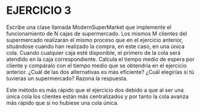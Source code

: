  # EJERCICIO 3

Escribe una clase llamada ModernSuperMarket que implemente el funcionamiento de N cajas de supermercado. Los mismos M clientes del supermercado realizarán el mismo proceso que en el ejercicio anterior, situándose cuando han realizado la compra, en este caso, en una única cola. Cuando cualquier caja esté disponible, el primero de la cola será atendido en la caja correspondiente. Calcula el tiempo medio de espera por cliente y compáralo con el tiempo medio que se obtendría en el ejercicio anterior. ¿Cuál de las dos alternativas es más eficiente? ¿Cuál elegirías si tú tuvieras un supermercado? Razona la respuesta.

Este método es más rápido que el ejercicio dos debido a que al ser una única cola los clientes están más centralizados y por tanto la cola avanza más rápido que si no hubiese una cola única.